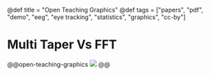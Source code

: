 @def title = "Open Teaching Graphics"
@def tags = ["papers", "pdf", "demo", "eeg", "eye tracking", "statistics", "graphics", "cc-by"]

# Multi Taper Vs FFT

@@open-teaching-graphics
[![](/assets/teaching-resources/open-teaching-graphics/multiTaperVsFFT.png)](/assets/teaching-resources/open-teaching-graphics/pdf/multiTaperVsFFT.pdf)
@@


